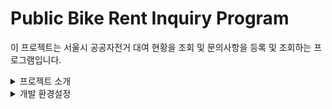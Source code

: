 # Public Bike Rent Inquiry Program

이 프로젝트는 서울시 공공자전거 대여 현황을 조회 및 문의사항을 등록 및 조회하는 프로그램입니다.

<details>
<summary>프로젝트 소개</summary>
<div markdown="1">
현재 구성한 Layout은 아래 Screenshot과 같으며 현재는 서울시 공공자전거 대여소의 현황을 조회 할 수 있습니다.


- 자전거 대여소 조회

![publicBikeRentInquiryLayout](https://github.com/JinSungYoon/Public-Bike-Rent-Inquiry-Program/blob/master/img/Project%20Intorduce/publicBikeRentInquiryLayout.jpg)

- 고장신고 리스트
  ![breakdownReportLayout](https://github.com/JinSungYoon/Public-Bike-Rent-Inquiry-Program/blob/master/imgProject%20Intorduce/breakdownReportLayout.JPG)
- 고장신고 등록,수정,삭제
  ![breakdownReportLayout](https://github.com/JinSungYoon/Public-Bike-Rent-Inquiry-Program/blob/master/imgProject%20Intorduce/breakdownReportDetailLayout.JPG)

현재 구현된 기능은 서울시 공공데이터 현황을 조회하여 조회된 자전거 대여소의 위치를 지도에 보여주고 있습니다.

- 사용된 API
  - 서울시 공공공공자전거 실시간 대여정보(http://data.seoul.go.kr/dataList/OA-15493/A/1/datasetView.do)
  - 네이버 지도 API(https://www.ncloud.com/product/applicationService/maps)	

현재 구현된 기능

- 서울시 자전거 대여소 위치 정보 지도에 표시
- 검색을 통한 위치 이동 및 가까운 대여소 조회 
- 고장신고 게시판 기능 추가
- 고장신고 게시글 첨부파일 기능 추가

향후 추가 예정 기능

- 현 위치를 기반으로 한 가장 가까운 자전거 대여소 조회
- 대여소 선택시 게시글 등록 및 수정
    </div>
</details>
<details>
<summary>개발 환경설정</summary>    
<div markdown="2">
1. JDK 설치

   - https://www.oracle.com/java/technologies/javase-downloads.html에 접속하여 JDK 1.8버전 다운로드

     ![jdk download](https://github.com/JinSungYoon/Public-Bike-Rent-Inquiry-Program/blob/master/img/Development%20Environment%20Setting/jdk%20download.JPG)
     실제로 설치된 JDK 버전은 아래와 같으나 1.8 버젼이면 상관없다.
     ![jdk version](https://github.com/JinSungYoon/Public-Bike-Rent-Inquiry-Program/blob/master/img/Development%20Environment%20Setting/jdk%20version.JPG)

   - 환경변수 설정
     내PC에서 [우클릭]-[속성] -> 고급 시스템 설정 클릭 -> [고급] -> [환경변수] -> 시스템변수에 새로만들기
     변수 이름 : JAVA_HOME
     변수값 : JDK 설치경로 입력
     ![system variable setting](https://github.com/JinSungYoon/Public-Bike-Rent-Inquiry-Program/blob/master/img/Development%20Environment%20Setting/system%20variable%20setting.JPG) 

2. Tomcat 다운로드
   http://tomcat.apache.org/에 들어가서 9.0 이상의 버젼 설치

   버젼 : 9.0 version
   Eclipse에서 Window>Preferenes Server>Runtime Environment에서 Apache Tomcat 9를 선택하고 설치된 경로 지정<img src="https://github.com/JinSungYoon/Public-Bike-Rent-Inquiry-Program/blob/master/img/Development%20Environment%20Setting/server%20setup1.JPG" alt="server setup1" style="zoom: 50%;" />
   <img src="https://github.com/JinSungYoon/Public-Bike-Rent-Inquiry-Program/blob/master/img/Development%20Environment%20Setting/server%20setup2.JPG" alt="server setup2" style="zoom: 50%;" /><img src="https://github.com/JinSungYoon/Public-Bike-Rent-Inquiry-Program/blob/master/img/Development%20Environment%20Setting/server%20setup3.JPG" alt="server setup3" style="zoom: 50%;" />
    </div>
</details>
